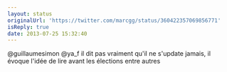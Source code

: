 ```yaml
---
layout: status
originalUrl: 'https://twitter.com/marcgg/status/360422357069856771'
isReply: true
date: 2013-07-25 15:32:40
---
```


@guillaumesimon @ya_f il dit pas vraiment qu'il ne s'update jamais, il évoque l'idée de lire avant les élections entre autres

